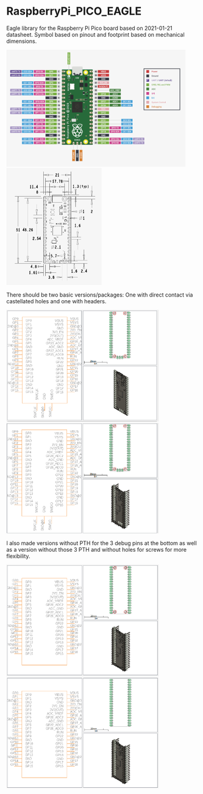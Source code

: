 # RaspberryPi_PICO_EAGLE

Eagle library for the Raspberry Pi Pico board based on 2021-01-21 datasheet. 
Symbol based on pinout and footprint based on mechanical dimensions.

<img src="https://github.com/ipaid2win/RaspberryPi_PICO_EAGLE/blob/main/Images/Pico_Pinout.png" width="470">  <img src="https://github.com/ipaid2win/RaspberryPi_PICO_EAGLE/blob/main/Images/Pico_Dimensions.png" width="250"> 


There should be two basic versions/packages: One with direct contact via castellated holes and one with headers.

<img src="https://github.com/ipaid2win/RaspberryPi_PICO_EAGLE/blob/main/Images/Pico_LIB.png" width="400">  <img src="https://github.com/ipaid2win/RaspberryPi_PICO_EAGLE/blob/main/Images/Pico_LIB_Header.png" width="400"> 

I also made versions without PTH for the 3 debug pins at the bottom as well as a version without those 3 PTH and without holes for screws for more flexibility.

<img src="https://github.com/ipaid2win/RaspberryPi_PICO_EAGLE/blob/main/Images/Pico_LIB_Header_no_debug.png" width="400">  <img src="https://github.com/ipaid2win/RaspberryPi_PICO_EAGLE/blob/main/Images/Pico_LIB_Header_no_debug%2Bholes.png" width="400"> 



